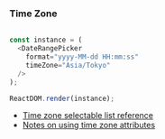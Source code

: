 ### Time Zone

<!--start-code-->

```js

const instance = (
  <DateRangePicker
    format="yyyy-MM-dd HH:mm:ss"
    timeZone="Asia/Tokyo"
  />
);

ReactDOM.render(instance);
```

<!--end-code-->

- [Time zone selectable list reference](/components/date-picker#Time%20Zone%20List)
- [Notes on using time zone attributes](/components/date-picker#Time%20Zone%20Tips)
